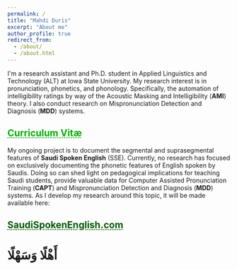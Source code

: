 ```yaml
---
permalink: /
title: "Mahdi Duris"
excerpt: "About me"
author_profile: true
redirect_from: 
  - /about/
  - /about.html
---
```


I'm a research assistant and Ph.D. student in Applied Linguistics and Technology (ALT) at Iowa State University. My research interest is in pronunciation, phonetics, and phonology. Specifically, the automation of intelligibility ratings by way of the Acoustic Masking and Intelligibility (**AMI**) theory. I also conduct research on Mispronunciation Detection and Diagnosis (**MDD**) systems.<br/>
## <a href="https://mahdiduris.github.io/files/MDuris_CVApr2022.pdf" target="_blank" style="text-align: center; color: #00ad00; text-decoration: underline;text-decoration-style: dotted;">Curriculum Vitæ</a><br/>

My ongoing project is to document the segmental and suprasegmental features of **Saudi&#160;Spoken&#160;English** (SSE). Currently, no research has focused on exclusively documenting the phonetic features of English spoken by Saudis. Doing so can shed light on pedagogical implications for teaching Saudi students, provide valuable data for Computer Assisted Pronunciation Training (**CAPT**) and Mispronunciation Detection and Diagnosis (**MDD**) systems. As I develop my research around this topic, it will be made available here:<br/>
## <a href="https://saudispokenenglish.com" target="_blank" style="text-align: center; color: #005700; text-decoration: underline;text-decoration-style: dotted;">SaudiSpokenEnglish.com</a>

# أَهْلًا وَسَهْلًا
